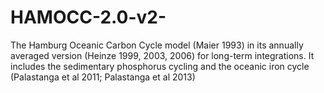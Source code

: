 # HAMOCC-2.0-v2-
The Hamburg Oceanic Carbon Cycle model (Maier 1993) in its annually averaged version (Heinze 1999, 2003, 2006) for long-term integrations.  It includes the sedimentary phosphorus cycling and the oceanic iron cycle (Palastanga et al 2011; Palastanga et al 2013)
